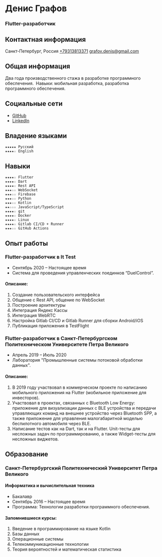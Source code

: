 # Денис Графов
### Flutter-разработчик

## Контактная информация
Санкт-Петербург, Россия
[+79313813371](tel:+79313813371)
[grafov.denis@gmail.com](mailto:grafov.denis@gmail.com)

## Общая информация
Два года производственного стажа в разработке программного обеспечения. 
Навыки: мобильная разработка, разработка программного обеспечения.

## Социальные сети
* [GitHub](https://github.com/grafovdenis)
* [LinkedIn](https://www.linkedin.com/in/denis-grafov/)

## Владение языками
    ★★★★★ Русский
    ★★★★☆ English

## Навыки
    ★★★★☆ Flutter
    ★★★★☆ Dart
    ★★★★☆ Rest API
    ★★★☆☆ WebSocket
    ★★★☆☆ Firebase
    ★★★☆☆ Python
    ★★★☆☆ Kotlin
    ★★☆☆☆ JavaScript/TypeScript
    ★★★★☆ git
    ★★★★☆ Docker
    ★★★★☆ Linux
    ★★★★☆ Gitlab CI/CD + Runner
    ★★★☆☆ GitHub Actions

## Опыт работы
### Flutter-разработчик в It Test
* Cентябрь 2020 – Настоящее время
* Система для проведения управленческих поединков “DuelControl”.

#### Описание:
1. Создание пользовательского интерфейса 
2. Общение с Rest API, общение по WebSocket 
3. Построение архитектуры 
4. Интеграция Яндекс Кассы 
5. Интеграция WebRTC 
6. Настройка Gitlab CI/CD и Gitlab Runner для сборки Android/iOS 
7. Публикация приложения в TestFlight

### Flutter-разработчик в Санкт-Петербургском Политехническом Университете Петра Великого
* Апрель 2019 – Июль 2020
* Лаборатория "Промышленные системы потоковой обработки данных".  

#### Описание:
1. В 2019 году участвовал в коммерческом проекте по написанию мобильного приложения на Flutter (мобильное приложение для инвесторов).
2. Участвовал в проектах, связанных с Bluetooth Low Energy: приложение для визуализации данных с BLE устройства и передачи управляющих команд на внешнее устройство через Bluetooth SPP, а также приложение для управления малогабаритной моделью беспилотного автомобиля через BLE.
3. Написание тестов как на Dart, так и на Flutter. Unit-тесты для несложных задач по программированию, а также Widget-тесты для несложных виджетов.


## Образование
### Санкт-Петербургский Политехнический Университет Петра Великого
#### Информатика и вычислительная техника
* Бакалавр
* Сентябрь 2016 – Настоящее время
* Программа: Технологии разработки программного обеспечения.

#### Запомнившиеся курсы:
1. Введение в программирование на языке Kotlin
2. Базы данных
3. Операционные системы
4. Телекоммуникационные технологии
5. Теория вероятностей и математическая статистика